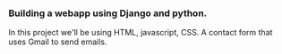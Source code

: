 ### Building a webapp using Django and python.
In this project we'll be using HTML, javascript, CSS.
A contact form that uses Gmail to send emails.
